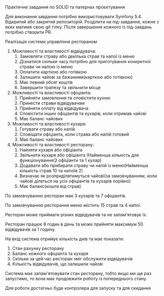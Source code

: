 Практичне завдання по SOLID та патернах проєктування

Для виконання завдання потрібно використовувати Symfony 5.4.
Відкритий або закритий репозиторій.
Розділити на під-завдання, кожне з яких матиме свою git гілку.
Після завершення кожного із під-завдань потрібно створити PR.

Реалізація системи управління рестораном

1. Можливості та властивості відвідувача:
    1. Замовляти страву або декілька страв та напої із меню
    2. Дізнатися скільки часу потрібно для приготування конкретної страви чи напою із меню
    3. Оплатити карткою або готівкою
    4. Залишити чайові за бажанням(карткою або готівкою)
    5. Має певний обсяг коштів
    6. Завершити трапезу та звільнити місце
2. Можливості та властивості офіціанта:
    1. Прийняти замовлення та сповістити кухню
    2. Принести страви відвідувачам
    3. Прийняти оплату від відвідувача
    4. Сповістити інших офіціантів та кухарів, коли отримав чайові
    5. Має баланс чайових
3. Можливості та властивості кухаря:
    1. Готувати страву або напій
    2. Сповіщати офіціанта, коли страва або напій готовий
    3. Має баланс чайових
4. Можливості та властивості ресторану:
    1. Найняти кухаря або офіціанта 
    2. Звільнити кухаря або офіціанта (Найменша кількість для функціонування(2 офіціанти та 1 кухар)
    3. Додавати або прибирати страву чи напій із меню(Найменша кількість страв 10 та напоїв 2)
    4. Визначає як розприділятимуться чайові(за замовчуванням, коли чайові діляться на усіх офіціантів та кухарів порівно)
    5. Має баланс(кошти від страв)

По замовчуванню ресторан має 3 кухарів та 7 офіціантів. 

По замовчуванню ресторанне меню містить 15 страв та 4 напої.

Ресторан може приймати різних відвідувачів та не запам'ятовує їх. 

Ресторан працює 8 годин в день та може прийняти максимум 50 відвідувачів за 1 годину. 

На вхід система отримує кількість днів та має показати:

1. Стан рахунку ресторану
2. Баланс кожного офіціанта та кухаря
3. Скільки за цей час ресторан зміг обслужити відвідувачів
4. Кількість відвідувачів, що залишили чайові

Система має запам'ятовувати стан ресторану, тобто якщо ми ще раз запустимо, то вона має продовжити роботу із попереднього стану. 

Для роботи достатньо буде контролера для запуску та для скидання
